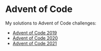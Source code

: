 # Advent of Code

My solutions to Advent of Code challenges:
* [Advent of Code 2019](/2019)
* [Advent of Code 2020](/2020)
* [Advent of Code 2021](/2021)